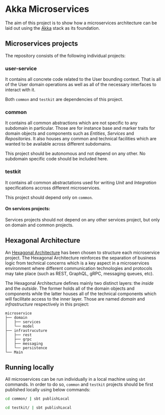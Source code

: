 # Akka Microservices

The aim of this project is to show how a microservices architecture can be laid out using the [Akka] stack as its foundation.


## Microservices projects

The repository consists of the following individual projects:

### user-service
It contains all concrete code related to the User bounding context. That is all of the User domain operations as well as all of the necessary interfaces to interact with it.

Both `common` and `testkit` are dependencies of this project.

### common
It contains all common abstractions which are not specific to any subdomain in particular. Those are for instance base and marker traits for domain objects and components such as _Entities_, _Services_ and _Repositories_. It also houses any common and technical facilities which are wanted to be available across different subdomains.

This project should be autonomous and not depend on any other. No subdomain specific code should be included here.

### testkit
It contains all common abstractations used for writing _Unit_ and _Integration_ specifications accross different microservices.

This project should depend only on `common`.

#### On services projects: 
Services projects should not depend on any other services project, but only on domain and common projects.

## Hexagonal Architecture
An [Hexagonal Architecture] has been chosen to structure each microservice project. The Hexagonal Architecture reinforces the separation of business logic from technical concerns which is a key aspect in a microservices environment where different communication technologies and protocols may take place (such as REST, GraphQL, gRPC, messaging queues, etc).

The Hexagonal Architecture defines mainly two distinct layers: the _inside_ and the _outside_. The former holds all of the domain objects and components while the latter houses all of the technical components which will facilitate access to the inner layer. Those are named _domain_ and _infrastructure_ respectively in this project:

```
microservice
├── domain
│   ├── services
│   └── model
├── infrastrucuture
│   ├── rest
│   ├── grpc
│   ├── messaging
│   └── persistence
└── Main
```


## Running locally
All microservices can be run individually in a local machine using `sbt` commands. In order to do so, `common` and `testkit` projects should be first published locally using below commands:

```sh
cd common/ | sbt publishLocal
```

```sh
cd testkit/ | sbt publishLocal
```

[Akka]: <http://akka.io/>
[Hexagonal Architecture]: https://web.archive.org/web/20180822100852/http://alistair.cockburn.us/Hexagonal+architecture